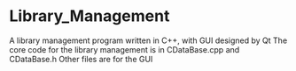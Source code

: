 # Library_Management
A library management program written in C++, with GUI designed by Qt
The core code for the library management is in CDataBase.cpp and CDataBase.h
Other files are for the GUI
